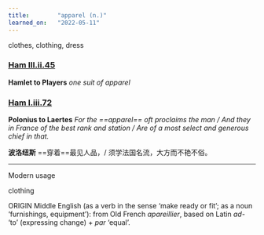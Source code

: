 ```yaml
---
title:        "apparel (n.)"
learned_on:   "2022-05-11"
---
```


clothes, clothing, dress

### [Ham III.ii.45](https://www.shakespeareswords.com/Public/Play.aspx?Act=3&Scene=2&WorkId=2#117332)

**Hamlet to Players** *one suit of apparel*

### [Ham I.iii.72](https://www.shakespeareswords.com/Public/Play.aspx?Act=1&Scene=3&WorkId=2#115537)

**Polonius to Laertes** *For the ==apparel== oft proclaims the man / And they in France of the best rank and station / Are of a most select and generous chief in that.*

**波洛纽斯** ==穿着==最见人品，/ 须学法国名流，大方而不艳不俗。

-----

Modern usage

clothing

ORIGIN Middle English (as a verb in the sense ‘make ready or fit’; as a noun ‘furnishings, equipment’): from Old French *apareillier*, based on Latin *ad-* ‘to’ (expressing change) + *par* ‘equal’.
